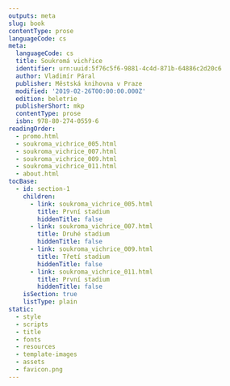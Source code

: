 ```yaml
---
outputs: meta
slug: book
contentType: prose
languageCode: cs
meta:
  languageCode: cs
  title: Soukromá vichřice
  identifier: urn:uuid:5f76c5f6-9881-4c4d-871b-64886c2d20c6
  author: Vladimír Páral
  publisher: Městská knihovna v Praze
  modified: '2019-02-26T00:00:00.000Z'
  edition: beletrie
  publisherShort: mkp
  contentType: prose
  isbn: 978-80-274-0559-6
readingOrder:
  - promo.html
  - soukroma_vichrice_005.html
  - soukroma_vichrice_007.html
  - soukroma_vichrice_009.html
  - soukroma_vichrice_011.html
  - about.html
tocBase:
  - id: section-1
    children:
      - link: soukroma_vichrice_005.html
        title: První stadium
        hiddenTitle: false
      - link: soukroma_vichrice_007.html
        title: Druhé stadium
        hiddenTitle: false
      - link: soukroma_vichrice_009.html
        title: Třetí stadium
        hiddenTitle: false
      - link: soukroma_vichrice_011.html
        title: První stadium
        hiddenTitle: false
    isSection: true
    listType: plain
static:
  - style
  - scripts
  - title
  - fonts
  - resources
  - template-images
  - assets
  - favicon.png
---
```

